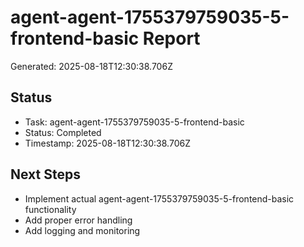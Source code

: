 # agent-agent-1755379759035-5-frontend-basic Report

Generated: 2025-08-18T12:30:38.706Z

## Status
- Task: agent-agent-1755379759035-5-frontend-basic
- Status: Completed
- Timestamp: 2025-08-18T12:30:38.706Z

## Next Steps
- Implement actual agent-agent-1755379759035-5-frontend-basic functionality
- Add proper error handling
- Add logging and monitoring
